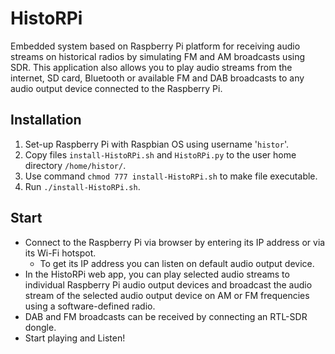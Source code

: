 # HistoRPi
Embedded system based on Raspberry Pi platform for receiving audio streams on historical radios by simulating FM and AM broadcasts using SDR. This application also allows you to play audio streams from the internet, SD card, Bluetooth or
available FM and DAB broadcasts to any audio output device connected to the Raspberry Pi.

## Installation
1. Set-up Raspberry Pi with Raspbian OS using username '`histor`'.
2. Copy files `install-HistoRPi.sh` and `HistoRPi.py` to the user home directory `/home/histor/`.
3. Use command `chmod 777 install-HistoRPi.sh` to make file executable.
4. Run `./install-HistoRPi.sh`.

## Start
-  Connect to the Raspberry Pi via browser by entering its IP address or via its Wi-Fi hotspot.
	- To get its IP address you can listen on default audio output device.
- In the HistoRPi web app, you can play selected audio streams to individual Raspberry Pi audio output devices and broadcast the audio stream of the selected audio output device on AM or FM frequencies using a software-defined radio.
- DAB and FM broadcasts can be received by connecting an RTL-SDR dongle.
- Start playing and Listen!
